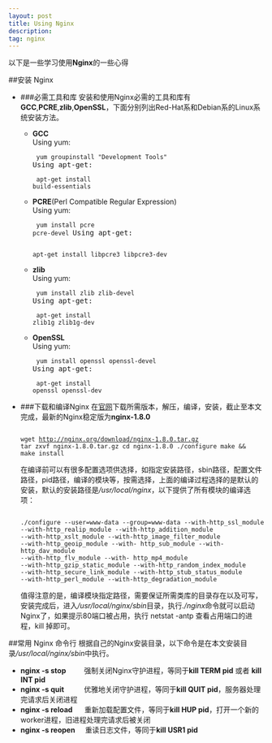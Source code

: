 ```yaml
---
layout: post
title: Using Nginx
description: 
tag: nginx
---
```


以下是一些学习使用**Nginx**的一些心得

##安装 Nginx

* ###必需工具和库
安装和使用Nginx必需的工具和库有**GCC**,**PCRE**,**zlib**,**OpenSSL**，下面分别列出Red-Hat系和Debian系的Linux系统安装方法。

  * **GCC** <br />Using yum:<pre><code class="highliter">
  yum groupinstall "Development Tools"
</code>Using apt-get:</pre><pre><code class="highliter">
  apt-get install build-essentials
</code></pre>

  * **PCRE**(Perl Compatible Regular Expression) <br />Using yum:<pre><code class="highliter">
  yum install pcre pcre-devel
</code>Using apt-get:</pre><pre><code class="highliter">
  apt-get install libpcre3 libpcre3-dev
</code></pre>

  * **zlib** <br />Using yum:<pre><code class="highliter">
  yum install zlib zlib-devel
</code>Using apt-get:</pre><pre><code class="highliter">
  apt-get install zlib1g zlib1g-dev
</code></pre>

  * **OpenSSL** <br />Using yum:<pre><code class="highliter">
  yum install openssl openssl-devel
</code>Using apt-get:</pre><pre><code class="highliter">
  apt-get install openssl openssl-dev
</code></pre>

* ###下载和编译Nginx
在[官网](http://nginx.org/)下载所需版本，解压，编译，安装，截止至本文完成，最新的Nginx稳定版为**nginx-1.8.0**<pre><code class="highliter">
  wget http://nginx.org/download/nginx-1.8.0.tar.gz
  tar zxvf nginx-1.8.0.tar.gz
  cd nginx-1.8.0
  ./configure
  make && make install
</code></pre>
在编译前可以有很多配置选项供选择，如指定安装路径，sbin路径，配置文件路径，pid路径，编译的模块等，按需选择，上面的编译过程选择的是默认的安装，默认的安装路径是<em>/usr/local/nginx</em>，以下提供了所有模块的编译选项：<pre><code class="highliter">
  ./configure --user=www-data --group=www-data --with-http_ssl_module --with-http_realip_module --with-http_addition_module --with-http_xslt_module --with-http_image_filter_module --with-http_geoip_module --with- http_sub_module --with-http_dav_module --with-http_flv_module --with- http_mp4_module --with-http_gzip_static_module --with-http_random_index_module --with-http_secure_link_module --with-http_stub_status_module --with-http_perl_module --with-http_degradation_module
</code></pre>
值得注意的是，编译模块指定路径，需要保证所需类库的目录存在以及可写，安装完成后，进入<em>/usr/local/nginx/sbin</em>目录，执行<em>./nginx</em>命令就可以启动Nginx了，如果提示80端口被占用，执行 netstat -antp 查看占用端口的进程，kill 掉即可。

##常用 Nginx 命令行
根据自己的Nginx安装目录，以下命令是在本文安装目录<em>/usr/local/nginx/sbin</em>中执行。

* **nginx -s stop**     &nbsp;&nbsp;&nbsp;&nbsp;&nbsp;&nbsp;&nbsp;&nbsp;强制关闭Nginx守护进程，等同于**kill TERM pid** 或者 **kill INT pid**
* **nginx -s quit**     &nbsp;&nbsp;&nbsp;&nbsp;&nbsp;&nbsp;&nbsp;&nbsp;&nbsp;优雅地关闭守护进程，等同于**kill QUIT pid**，服务器处理完请求后关闭进程
* **nginx -s reload**   &nbsp;&nbsp;&nbsp;&nbsp;&nbsp;重新加载配置文件，等同于**kill HUP pid**，打开一个新的worker进程，旧进程处理完请求后被关闭
* **nginx -s reopen**   &nbsp;&nbsp;&nbsp;&nbsp;重读日志文件，等同于**kill USR1 pid**



